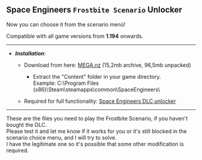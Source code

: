 ## Space Engineers `Frostbite Scenario` Unlocker
Now you can choose it from the scenario menù!  

Compatible with all game versions from **1.194** onwards.

---

- ***Installation***:

  - Download from here: [MEGA.nz](https://mega.nz/file/3YpzVAgS#mdrQ2Y8Hrh24-sT_ytH38km8kekBj7PByU36CZKIrSw) (15,2mb archive, 96,5mb unpacked)  

    - Extract the "Content" folder in your game directory.  
Example: C:\Program Files (x86)\Steam\steamapps\common\SpaceEngineers\

  - Required for full functionality: [Space Engineers DLC unlocker](https://github.com/Lamer87/Space_Engineers_DLC_unlocker)

---

These are the files you need to play the Frostbite Scenario, if you haven't bought the DLC.  
Please test it and let me know if it works for you or it's still blocked in the scenario choice menu, and I will try to solve.  
I have the legitimate one so it's possible that some other modification is required.
